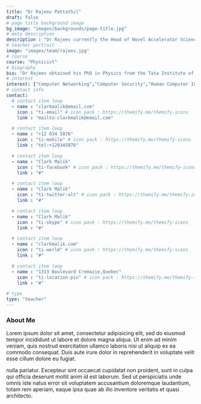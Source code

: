 ```yaml
---
title: "Dr Rajeev Pattathil"
draft: false
# page title background image
bg_image: "images/backgrounds/page-title.jpg"
# meta description
description : "Dr Rajeev currently the Head of Novel Accelerator Science and Applications at RAL and leads Gemini, one of the most powerful laser facilities in the world. He is also the Deputy Technical Director of the £82M Extreme Photonics Applications Centre at RAL and the Head of the joint UK-India Innovation Centre (EPIC) at TIFR, Hyderabad."
# teacher portrait
image: "images/team/rajeev.jpg"
# course
course: "Physicist"
# biography
bio: "Dr Rajeev obtained his PhD in Physics from the Tata Institute of Fundamental Research (TIFR), Mumbai and after a postdoctoral stint at the National Research Council, Canada, he joined the Rutherford Appleton Laboratory (RAL) near Oxford, UK  in 2007. Rajeev’s main research interests are in the area of intense light-matter interactions and plasma physics, where he has co-authored over 80 peer-reviewed publications. He is an associate member of the John Adams Institute, University of Oxford and an Adjunct Professor of Physics at TIFR and the Indian Institute of Technology, Madras. Rajeev was a recipient of the Indian National Science Academy’s Young Scientist Award in 2009."
# interest
interest: ["Computer Networking","Computer Security","Human Computer Interfacing"]
# contact info
contact:
  # contact item loop
  - name : "clarkmalik@email.com"
    icon : "ti-email" # icon pack : https://themify.me/themify-icons
    link : "mailto:clarkmalik@email.com"

  # contact item loop
  - name : "+12 034 5876"
    icon : "ti-mobile" # icon pack : https://themify.me/themify-icons
    link : "tel:+120345876"

  # contact item loop
  - name : "Clark Malik"
    icon : "ti-facebook" # icon pack : https://themify.me/themify-icons
    link : "#"

  # contact item loop
  - name : "Clark Malik"
    icon : "ti-twitter-alt" # icon pack : https://themify.me/themify-icons
    link : "#"

  # contact item loop
  - name : "Clark Malik"
    icon : "ti-skype" # icon pack : https://themify.me/themify-icons
    link : "#"

  # contact item loop
  - name : "clarkmalik.com"
    icon : "ti-world" # icon pack : https://themify.me/themify-icons
    link : "#"

  # contact item loop
  - name : "1313 Boulevard Cremazie,Quebec"
    icon : "ti-location-pin" # icon pack : https://themify.me/themify-icons
    link : "#"

# type
type: "teacher"
---
```


### About Me

Lorem ipsum dolor sit amet, consectetur adipisicing elit, sed do eiusmod tempor incididunt ut
labore et dolore magna aliqua. Ut enim ad minim veniam, quis nostrud exercitation ullamco laboris nisi ut aliquip ex ea commodo consequat. Duis aute irure dolor in reprehenderit in voluptate velit esse cillum dolore eu fugiat.

nulla pariatur. Excepteur sint occaecat cupidatat non proident, sunt in culpa qui officia deserunt mollit
anim id est laborum. Sed ut perspiciatis unde omnis iste natus error sit voluptatem accusantium doloremque
laudantium, totam rem aperiam, eaque ipsa quae ab illo inventore veritatis et quasi architecto.